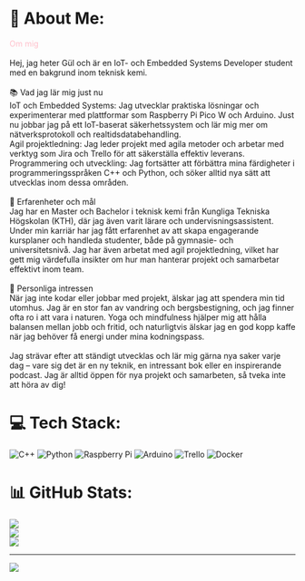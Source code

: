# 💫 About Me:
<span style="color:pink">Om mig</span><br><br>Hej, jag heter Gül och är en IoT- och Embedded Systems Developer student med en bakgrund inom teknisk kemi. <br><br>📚 Vad jag lär mig just nu<br>IoT och Embedded Systems: Jag utvecklar praktiska lösningar och experimenterar med plattformar som Raspberry Pi Pico W och Arduino. Just nu jobbar jag på ett IoT-baserat säkerhetssystem och lär mig mer om nätverksprotokoll och realtidsdatabehandling.<br>Agil projektledning: Jag leder projekt med agila metoder och arbetar med verktyg som Jira och Trello för att säkerställa effektiv leverans.<br>Programmering och utveckling: Jag fortsätter att förbättra mina färdigheter i programmeringsspråken C++ och Python, och söker alltid nya sätt att utvecklas inom dessa områden.<br><br>🌱 Erfarenheter och mål<br>Jag har en Master och Bachelor i teknisk kemi från Kungliga Tekniska Högskolan (KTH), där jag även varit lärare och undervisningsassistent. Under min karriär har jag fått erfarenhet av att skapa engagerande kursplaner och handleda studenter, både på gymnasie- och universitetsnivå. Jag har även arbetat med agil projektledning, vilket har gett mig värdefulla insikter om hur man hanterar projekt och samarbetar effektivt inom team.<br><br>🚀 Personliga intressen<br>När jag inte kodar eller jobbar med projekt, älskar jag att spendera min tid utomhus. Jag är en stor fan av vandring och bergsbestigning, och jag finner ofta ro i att vara i naturen. Yoga och mindfulness hjälper mig att hålla balansen mellan jobb och fritid, och naturligtvis älskar jag en god kopp kaffe när jag behöver få energi under mina kodningspass.<br><br>Jag strävar efter att ständigt utvecklas och lär mig gärna nya saker varje dag – vare sig det är en ny teknik, en intressant bok eller en inspirerande podcast. Jag är alltid öppen för nya projekt och samarbeten, så tveka inte att höra av dig!


# 💻 Tech Stack:
![C++](https://img.shields.io/badge/c++-%2300599C.svg?style=for-the-badge&logo=c%2B%2B&logoColor=white) ![Python](https://img.shields.io/badge/python-3670A0?style=for-the-badge&logo=python&logoColor=ffdd54) ![Raspberry Pi](https://img.shields.io/badge/-Raspberry_Pi-C51A4A?style=for-the-badge&logo=Raspberry-Pi) ![Arduino](https://img.shields.io/badge/-Arduino-00979D?style=for-the-badge&logo=Arduino&logoColor=white) ![Trello](https://img.shields.io/badge/Trello-%23026AA7.svg?style=for-the-badge&logo=Trello&logoColor=white) ![Docker](https://img.shields.io/badge/docker-%230db7ed.svg?style=for-the-badge&logo=docker&logoColor=white)
# 📊 GitHub Stats:
![](https://github-readme-stats.vercel.app/api?username=gulcoder&theme=date_night&hide_border=false&include_all_commits=false&count_private=false)<br/>
![](https://nirzak-streak-stats.vercel.app/?user=gulcoder&theme=date_night&hide_border=false)<br/>
![](https://github-readme-stats.vercel.app/api/top-langs/?username=gulcoder&theme=date_night&hide_border=false&include_all_commits=false&count_private=false&layout=compact)

---
[![](https://visitcount.itsvg.in/api?id=gulcoder&icon=2&color=1)](https://visitcount.itsvg.in)

<!-- Proudly created with GPRM ( https://gprm.itsvg.in ) -->
